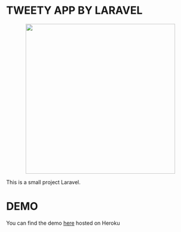 # TWEETY APP BY LARAVEL
<p align="center"><a href="http://tweety-abs.herokuapp.com/" target="_blank"><img src="http://anton-tweety.herokuapp.com/images/new-logo-1x.svg" width="400"></a></p>

This is a small project Laravel.
# DEMO

You can find the demo [here](http://anton-tweety.herokuapp.com/) hosted on Heroku
